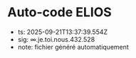 # Auto-code ELIOS
- ts: 2025-09-21T13:37:39.554Z
- sig: ∞.je.toi.nous.432.528
- note: fichier généré automatiquement